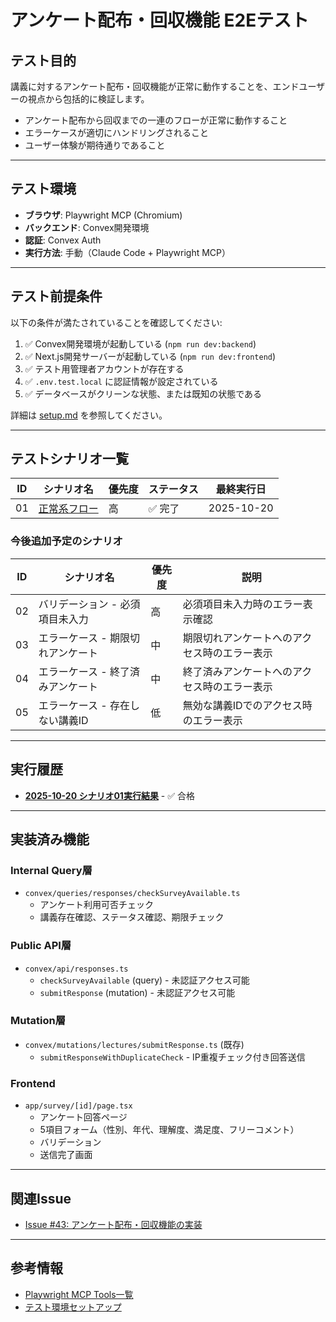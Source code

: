 # アンケート配布・回収機能 E2Eテスト

## テスト目的

講義に対するアンケート配布・回収機能が正常に動作することを、エンドユーザーの視点から包括的に検証します。

- アンケート配布から回収までの一連のフローが正常に動作すること
- エラーケースが適切にハンドリングされること
- ユーザー体験が期待通りであること

---

## テスト環境

- **ブラウザ**: Playwright MCP (Chromium)
- **バックエンド**: Convex開発環境
- **認証**: Convex Auth
- **実行方法**: 手動（Claude Code + Playwright MCP）

---

## テスト前提条件

以下の条件が満たされていることを確認してください:

1. ✅ Convex開発環境が起動している (`npm run dev:backend`)
2. ✅ Next.js開発サーバーが起動している (`npm run dev:frontend`)
3. ✅ テスト用管理者アカウントが存在する
4. ✅ `.env.test.local` に認証情報が設定されている
5. ✅ データベースがクリーンな状態、または既知の状態である

詳細は [setup.md](../setup.md) を参照してください。

---

## テストシナリオ一覧

| ID  | シナリオ名                                   | 優先度 | ステータス | 最終実行日 |
| --- | -------------------------------------------- | ------ | ---------- | ---------- |
| 01  | [正常系フロー](./scenario-01-normal-flow.md) | 高     | ✅ 完了    | 2025-10-20 |

### 今後追加予定のシナリオ

| ID  | シナリオ名                        | 優先度 | 説明                                         |
| --- | --------------------------------- | ------ | -------------------------------------------- |
| 02  | バリデーション - 必須項目未入力   | 高     | 必須項目未入力時のエラー表示確認             |
| 03  | エラーケース - 期限切れアンケート | 中     | 期限切れアンケートへのアクセス時のエラー表示 |
| 04  | エラーケース - 終了済みアンケート | 中     | 終了済みアンケートへのアクセス時のエラー表示 |
| 05  | エラーケース - 存在しない講義ID   | 低     | 無効な講義IDでのアクセス時のエラー表示       |

---

## 実行履歴

- **[2025-10-20 シナリオ01実行結果](./results/2025-10-20-scenario-01-result.md)** - ✅ 合格

---

## 実装済み機能

### Internal Query層

- `convex/queries/responses/checkSurveyAvailable.ts`
  - アンケート利用可否チェック
  - 講義存在確認、ステータス確認、期限チェック

### Public API層

- `convex/api/responses.ts`
  - `checkSurveyAvailable` (query) - 未認証アクセス可能
  - `submitResponse` (mutation) - 未認証アクセス可能

### Mutation層

- `convex/mutations/lectures/submitResponse.ts` (既存)
  - `submitResponseWithDuplicateCheck` - IP重複チェック付き回答送信

### Frontend

- `app/survey/[id]/page.tsx`
  - アンケート回答ページ
  - 5項目フォーム（性別、年代、理解度、満足度、フリーコメント）
  - バリデーション
  - 送信完了画面

---

## 関連Issue

- [Issue #43: アンケート配布・回収機能の実装](https://github.com/taroosg/lecture-survey/issues/43)

---

## 参考情報

- [Playwright MCP Tools一覧](./scenario-01-normal-flow.md#playwright-mcpツール一覧)
- [テスト環境セットアップ](../setup.md)
